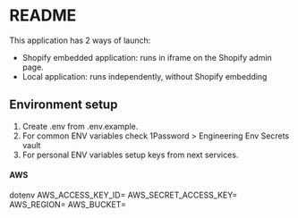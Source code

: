 # README

This application has 2 ways of launch:
- Shopify embedded application: runs in iframe on the Shopify admin page.
- Local application: runs independently, without Shopify embedding

## Environment setup

1. Create .env from .env.example. 
2. For common ENV variables check 1Password > Engineering Env Secrets vault 
3. For personal ENV variables setup keys from next services.

#### AWS
dotenv
AWS_ACCESS_KEY_ID=
AWS_SECRET_ACCESS_KEY=
AWS_REGION=
AWS_BUCKET=